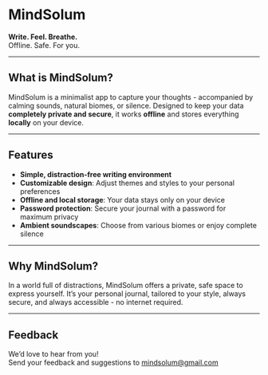 # MindSolum

**Write. Feel. Breathe.**  
Offline. Safe. For you.

---

## What is MindSolum?

MindSolum is a minimalist app to capture your thoughts - accompanied by calming sounds, natural biomes, or silence. Designed to keep your data **completely private and secure**, it works **offline** and stores everything **locally** on your device.

---

## Features

- **Simple, distraction-free writing environment**  
- **Customizable design**: Adjust themes and styles to your personal preferences  
- **Offline and local storage**: Your data stays only on your device  
- **Password protection**: Secure your journal with a password for maximum privacy  
- **Ambient soundscapes**: Choose from various biomes or enjoy complete silence  

---

## Why MindSolum?

In a world full of distractions, MindSolum offers a private, safe space to express yourself. It’s your personal journal, tailored to your style, always secure, and always accessible - no internet required.

---

## Feedback

We’d love to hear from you!  
Send your feedback and suggestions to [mindsolum@gmail.com](mailto:mindsolum@gmail.com)
